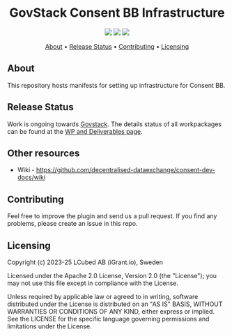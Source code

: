 <h1 align="center">
    GovStack Consent BB Infrastructure
</h1>

<p align="center">
    <a href="/../../commits/" title="Last Commit"><img src="https://img.shields.io/github/last-commit/decentralised-dataexchange/bb-consent-infrastructure?style=flat"></a>
    <a href="/../../issues" title="Open Issues"><img src="https://img.shields.io/github/issues/decentralised-dataexchange/bb-consent-infrastructure?style=flat"></a>
    <a href="./LICENSE" title="License"><img src="https://img.shields.io/badge/License-Apache%202.0-yellowgreen?style=flat"></a>
</p>

<p align="center">
  <a href="#about">About</a> •
  <a href="#release-status">Release Status</a> •
  <a href="#contributing">Contributing</a> •
  <a href="#licensing">Licensing</a>
</p>

## About

This repository hosts manifests for setting up infrastructure for Consent BB.

## Release Status

Work is ongoing towards [Govstack](https://www.govstack.global/). The details status of all workpackages can be found at the [WP and Deliverables page](https://github.com/decentralised-dataexchange/bb-consent-docs/wiki/wps-and-deliverables).

## Other resources

* Wiki - https://github.com/decentralised-dataexchange/consent-dev-docs/wiki

## Contributing

Feel free to improve the plugin and send us a pull request. If you find any problems, please create an issue in this repo.

## Licensing

Copyright (c) 2023-25 LCubed AB (iGrant.io), Sweden

Licensed under the Apache 2.0 License, Version 2.0 (the "License"); you may not use this file except in compliance with the License.

Unless required by applicable law or agreed to in writing, software distributed under the License is distributed on an "AS IS" BASIS, WITHOUT WARRANTIES OR CONDITIONS OF ANY KIND, either express or implied. See the LICENSE for the specific language governing permissions and limitations under the License.